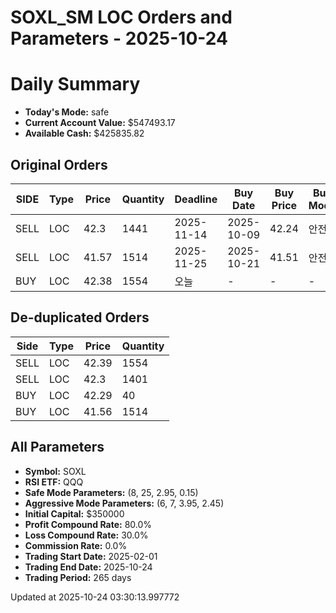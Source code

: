 # SOXL_SM LOC Orders and Parameters - 2025-10-24

# Daily Summary

- **Today's Mode:** safe
- **Current Account Value:** $547493.17
- **Available Cash:** $425835.82

## Original Orders

| SIDE | Type | Price | Quantity | Deadline | Buy Date | Buy Price | Buy Mode |
|------|------|-------|----------|----------|----------|-----------|----------|
| SELL | LOC | 42.3 | 1441 | 2025-11-14 | 2025-10-09 | 42.24 | 안전 |
| SELL | LOC | 41.57 | 1514 | 2025-11-25 | 2025-10-21 | 41.51 | 안전 |
| BUY | LOC | 42.38 | 1554 | 오늘 | - | - | - |

## De-duplicated Orders

| Side | Type | Price | Quantity |
|------|------|-------|----------|
| SELL | LOC | 42.39 | 1554 |
| SELL | LOC | 42.3 | 1401 |
| BUY | LOC | 42.29 | 40 |
| BUY | LOC | 41.56 | 1514 |

## All Parameters

- **Symbol:** SOXL
- **RSI ETF:** QQQ
- **Safe Mode Parameters:** (8, 25, 2.95, 0.15)
- **Aggressive Mode Parameters:** (6, 7, 3.95, 2.45)
- **Initial Capital:** $350000
- **Profit Compound Rate:** 80.0%
- **Loss Compound Rate:** 30.0%
- **Commission Rate:** 0.0%
- **Trading Start Date:** 2025-02-01
- **Trading End Date:** 2025-10-24
- **Trading Period:** 265 days

Updated at 2025-10-24 03:30:13.997772
